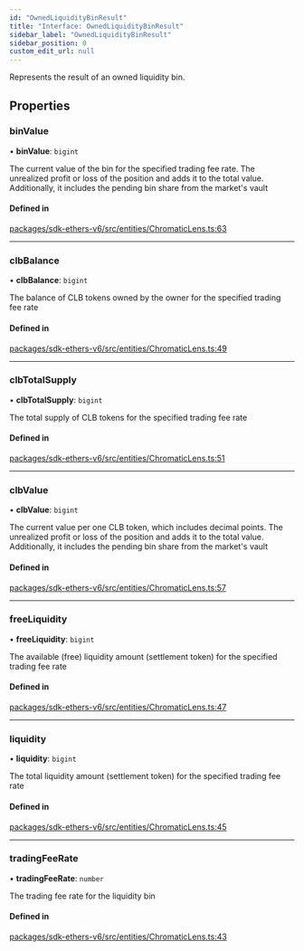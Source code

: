 ```yaml
---
id: "OwnedLiquidityBinResult"
title: "Interface: OwnedLiquidityBinResult"
sidebar_label: "OwnedLiquidityBinResult"
sidebar_position: 0
custom_edit_url: null
---
```


Represents the result of an owned liquidity bin.

## Properties

### binValue

• **binValue**: `bigint`

The current value of the bin for the specified trading fee rate.
The unrealized profit or loss of the position and adds it to the total value.
Additionally, it includes the pending bin share from the market's vault

#### Defined in

[packages/sdk-ethers-v6/src/entities/ChromaticLens.ts:63](https://github.com/chromatic-protocol/sdk/blob/ba212bd/packages/sdk-ethers-v6/src/entities/ChromaticLens.ts#L63)

___

### clbBalance

• **clbBalance**: `bigint`

The balance of CLB tokens owned by the owner for the specified trading fee rate

#### Defined in

[packages/sdk-ethers-v6/src/entities/ChromaticLens.ts:49](https://github.com/chromatic-protocol/sdk/blob/ba212bd/packages/sdk-ethers-v6/src/entities/ChromaticLens.ts#L49)

___

### clbTotalSupply

• **clbTotalSupply**: `bigint`

The total supply of CLB tokens for the specified trading fee rate

#### Defined in

[packages/sdk-ethers-v6/src/entities/ChromaticLens.ts:51](https://github.com/chromatic-protocol/sdk/blob/ba212bd/packages/sdk-ethers-v6/src/entities/ChromaticLens.ts#L51)

___

### clbValue

• **clbValue**: `bigint`

The current value per one CLB token, which includes decimal points.
The unrealized profit or loss of the position and adds it to the total value.
Additionally, it includes the pending bin share from the market's vault

#### Defined in

[packages/sdk-ethers-v6/src/entities/ChromaticLens.ts:57](https://github.com/chromatic-protocol/sdk/blob/ba212bd/packages/sdk-ethers-v6/src/entities/ChromaticLens.ts#L57)

___

### freeLiquidity

• **freeLiquidity**: `bigint`

The available (free) liquidity amount (settlement token) for the specified trading fee rate

#### Defined in

[packages/sdk-ethers-v6/src/entities/ChromaticLens.ts:47](https://github.com/chromatic-protocol/sdk/blob/ba212bd/packages/sdk-ethers-v6/src/entities/ChromaticLens.ts#L47)

___

### liquidity

• **liquidity**: `bigint`

The total liquidity amount (settlement token) for the specified trading fee rate

#### Defined in

[packages/sdk-ethers-v6/src/entities/ChromaticLens.ts:45](https://github.com/chromatic-protocol/sdk/blob/ba212bd/packages/sdk-ethers-v6/src/entities/ChromaticLens.ts#L45)

___

### tradingFeeRate

• **tradingFeeRate**: `number`

The trading fee rate for the liquidity bin

#### Defined in

[packages/sdk-ethers-v6/src/entities/ChromaticLens.ts:43](https://github.com/chromatic-protocol/sdk/blob/ba212bd/packages/sdk-ethers-v6/src/entities/ChromaticLens.ts#L43)
